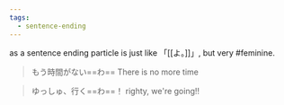 ```yaml
---
tags:
  - sentence-ending
---
```

as a sentence ending particle is just like 「[[よ。]]」, but very #feminine.

>もう時間がない==わ==
>There is no more time

>ゆっしゅ、行く==わ==！
>righty, we're going!!
